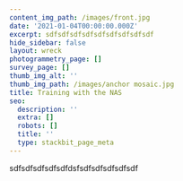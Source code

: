 ```yaml
---
content_img_path: /images/front.jpg
date: '2021-01-04T00:00:00.000Z'
excerpt: sdfsdfsdfsdfsdfsdfsdfsdfsdf
hide_sidebar: false
layout: wreck
photogrammetry_page: []
survey_page: []
thumb_img_alt: ''
thumb_img_path: /images/anchor mosaic.jpg
title: Training with the NAS
seo:
  description: ''
  extra: []
  robots: []
  title: ''
  type: stackbit_page_meta
---
```

sdfsdfsdfsdfsdfdsfsdfsdfsdfsdfsdf